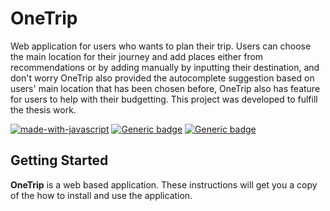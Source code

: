 # OneTrip
Web application for users who wants to plan their trip. Users can choose the main location for their journey and add places either from recommendations or by adding manually by inputting their destination, and don't worry OneTrip also provided the autocomplete suggestion based on users' main location that has been chosen before, OneTrip also has feature for users to help with their budgetting. This project was developed to fulfill the thesis work.

[![made-with-javascript](https://img.shields.io/badge/Made%20with-JavaScript-1f425f.svg)](https://www.javascript.com)
[![Generic badge](https://img.shields.io/badge/node%20version-v18.12.1-yellow.svg)](https://nodejs.org/en/)
[![Generic badge](https://img.shields.io/badge/npm%20version-8.19.2-yellow.svg)](https://nodejs.org/en/)

## Getting Started
**OneTrip** is a web based application. These instructions will get you a copy of the how to install and use the application.
